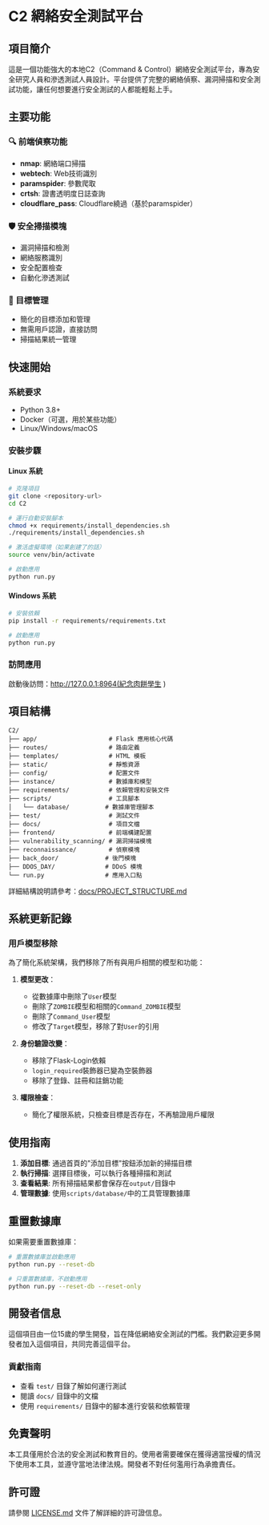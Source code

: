 # C2 網絡安全測試平台

## 項目簡介

這是一個功能強大的本地C2（Command & Control）網絡安全測試平台，專為安全研究人員和滲透測試人員設計。平台提供了完整的網絡偵察、漏洞掃描和安全測試功能，讓任何想要進行安全測試的人都能輕鬆上手。

## 主要功能

### 🔍 前端偵察功能
- **nmap**: 網絡端口掃描
- **webtech**: Web技術識別
- **paramspider**: 參數爬取
- **crtsh**: 證書透明度日誌查詢
- **cloudflare_pass**: Cloudflare繞過（基於paramspider）

### 🛡️ 安全掃描模塊
- 漏洞掃描和檢測
- 網絡服務識別
- 安全配置檢查
- 自動化滲透測試

### 🎯 目標管理
- 簡化的目標添加和管理
- 無需用戶認證，直接訪問
- 掃描結果統一管理

## 快速開始

### 系統要求
- Python 3.8+
- Docker（可選，用於某些功能）
- Linux/Windows/macOS

### 安裝步驟

#### Linux 系統
```bash
# 克隆項目
git clone <repository-url>
cd C2

# 運行自動安裝腳本
chmod +x requirements/install_dependencies.sh
./requirements/install_dependencies.sh

# 激活虛擬環境（如果創建了的話）
source venv/bin/activate

# 啟動應用
python run.py
```

#### Windows 系統
```bash
# 安裝依賴
pip install -r requirements/requirements.txt

# 啟動應用
python run.py
```

### 訪問應用
啟動後訪問：http://127.0.0.1:8964(紀念肉餅學生
)

## 項目結構

```
C2/
├── app/                    # Flask 應用核心代碼
├── routes/                 # 路由定義
├── templates/              # HTML 模板
├── static/                 # 靜態資源
├── config/                 # 配置文件
├── instance/               # 數據庫和模型
├── requirements/           # 依賴管理和安裝文件
├── scripts/                # 工具腳本
│   └── database/          # 數據庫管理腳本
├── test/                   # 測試文件
├── docs/                   # 項目文檔
├── frontend/               # 前端構建配置
├── vulnerability_scanning/ # 漏洞掃描模塊
├── reconnaissance/         # 偵察模塊
├── back_door/             # 後門模塊
├── DDOS_DAY/              # DDoS 模塊
└── run.py                 # 應用入口點
```

詳細結構說明請參考：[docs/PROJECT_STRUCTURE.md](docs/PROJECT_STRUCTURE.md)

## 系統更新記錄

### 用戶模型移除
為了簡化系統架構，我們移除了所有與用戶相關的模型和功能：

1. **模型更改**：
   - 從數據庫中刪除了`User`模型
   - 刪除了`ZOMBIE`模型和相關的`Command_ZOMBIE`模型
   - 刪除了`Command_User`模型
   - 修改了`Target`模型，移除了對`User`的引用

2. **身份驗證改變**：
   - 移除了Flask-Login依賴
   - `login_required`裝飾器已變為空裝飾器
   - 移除了登錄、註冊和註銷功能

3. **權限檢查**：
   - 簡化了權限系統，只檢查目標是否存在，不再驗證用戶權限

## 使用指南

1. **添加目標**: 通過首頁的"添加目標"按鈕添加新的掃描目標
2. **執行掃描**: 選擇目標後，可以執行各種掃描和測試
3. **查看結果**: 所有掃描結果都會保存在`output/`目錄中
4. **管理數據**: 使用`scripts/database/`中的工具管理數據庫

## 重置數據庫

如果需要重置數據庫：

```bash
# 重置數據庫並啟動應用
python run.py --reset-db

# 只重置數據庫，不啟動應用
python run.py --reset-db --reset-only
```

## 開發者信息

這個項目由一位15歲的學生開發，旨在降低網絡安全測試的門檻。我們歡迎更多開發者加入這個項目，共同完善這個平台。

### 貢獻指南
- 查看 `test/` 目錄了解如何運行測試
- 閱讀 `docs/` 目錄中的文檔
- 使用 `requirements/` 目錄中的腳本進行安裝和依賴管理

## 免責聲明

本工具僅用於合法的安全測試和教育目的。使用者需要確保在獲得適當授權的情況下使用本工具，並遵守當地法律法規。開發者不對任何濫用行為承擔責任。

## 許可證

請參閱 [LICENSE.md](LICENSE.md) 文件了解詳細的許可證信息。
